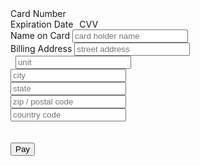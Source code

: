 <!DOCTYPE html>
<html lang="en">
  <head>
    <meta charset="UTF-8">
    <meta name="viewport" content="width=device-width, initial-scale=1.0">
    <title>PayPal JS SDK Advanced Integration</title>
    <link
      rel="stylesheet"
      type="text/css"
      href="https://www.paypalobjects.com/webstatic/en_US/developer/docs/css/cardfields.css"
    >
    <script
      src="https://www.paypal.com/sdk/js?components=buttons,hosted-fields&client-id=<%= clientId %>"
      data-client-token="<%= clientToken %>"
    ></script>
  </head>
  <body>
    <div id="paypal-button-container" class="paypal-button-container"></div>
    <div class="card_container">
      <form id="card-form">
        <label for="card-number">Card Number</label>
        <div id="card-number" class="card_field"></div>
        <div style="display: flex; flex-direction: row">
          <div>
            <label for="expiration-date">Expiration Date</label>
            <div id="expiration-date" class="card_field"></div>
          </div>
          <div style="margin-left: 10px">
            <label for="cvv">CVV</label>
            <div id="cvv" class="card_field"></div>
          </div>
        </div>
        <label for="card-holder-name">Name on Card</label>
        <input
          type="text"
          id="card-holder-name"
          name="card-holder-name"
          autocomplete="off"
          placeholder="card holder name"
        >
        <div>
          <label for="card-billing-address-street">Billing Address</label>
          <input
            type="text"
            id="card-billing-address-street"
            name="card-billing-address-street"
            autocomplete="off"
            placeholder="street address"
          >
        </div>
        <div>
          <label for="card-billing-address-unit">&nbsp;</label>
          <input
            type="text"
            id="card-billing-address-unit"
            name="card-billing-address-unit"
            autocomplete="off"
            placeholder="unit"
          >
        </div>
        <div>
          <input
            type="text"
            id="card-billing-address-city"
            name="card-billing-address-city"
            autocomplete="off"
            placeholder="city"
          >
        </div>
        <div>
          <input
            type="text"
            id="card-billing-address-state"
            name="card-billing-address-state"
            autocomplete="off"
            placeholder="state"
          >
        </div>
        <div>
          <input
            type="text"
            id="card-billing-address-zip"
            name="card-billing-address-zip"
            autocomplete="off"
            placeholder="zip / postal code"
          >
        </div>
        <div>
          <input
            type="text"
            id="card-billing-address-country"
            name="card-billing-address-country"
            autocomplete="off"
            placeholder="country code"
          >
        </div>
        <br><br>
        <button value="submit" id="submit" class="btn">Pay</button>
      </form>
      <p id="result-message"></p>
    </div>
    <div id="threeds"></div>
    <script src="app.js"></script>
  </body>
</html>
